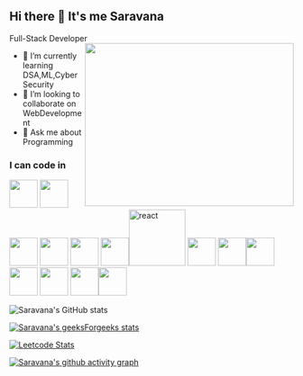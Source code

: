  ## Hi there 👋 It's me Saravana

Full-Stack Developer
<img align="right" width="370" height="290" src="https://media1.giphy.com/media/bAQH7WXKqtIBrPs7sR/giphy.gif?cid=ecf05e47kvw3h0niyjablbnrj0g0w35yarf3tjl5theqy98b&ep=v1_gifs_search&rid=giphy.gif&ct=g">
                                                 
- 🌱 I’m currently learning DSA,ML,Cyber Security
- 👯 I’m looking to collaborate on WebDevelopment
- 💬 Ask me about Programming
  
### I can code in
<img height="50" width="50" src="https://img.icons8.com/color/48/000000/python.png" /> <img height="50" width="50" src="https://img.icons8.com/?size=80&id=fAMVO_fuoOuC&format=png" /> <img height="50" width="50" src="https://img.icons8.com/color/48/000000/c-programming.png" /> <img height="50" width="50" src="https://img.icons8.com/color/48/000000/java-coffee-cup-logo.png" /> <img height="50" width="50" src="https://img.icons8.com/color/48/000000/html-5.png" /> <img height="50" width="50" src="https://img.icons8.com/color/48/000000/css3.png" /><img width="100" height="100" src="https://img.icons8.com/plasticine/100/react.png" alt="react"/> <img height="50" width="50" src="https://img.icons8.com/color/48/000000/bootstrap.png" />
<img height="50" width="50" src="https://img.icons8.com/color/48/000000/javascript.png"/><img height="50" width="50" src="https://img.icons8.com/color/48/000000/mysql-logo.png"/> <img height="50" width="50" src="https://img.icons8.com/color/48/000000/mongodb.png"/> <img height="50" width="50" src="https://img.icons8.com/color/48/000000/nodejs.png"/> <img height="50" width="50" src="https://img.icons8.com/?size=48&id=WHRLQdbEXQ16&format=png"/><img height="50" width="50" src="https://img.icons8.com/?size=48&id=22813&format=png"/>

![Saravana's GitHub stats](https://github-readme-stats.vercel.app/api?username=Saravana-Pon-Balan&theme=dark&show_icons=true&&hide=issues,contribs)

[![Saravana's geeksForgeeks stats](https://geeks-for-geeks-stats-api-napiyo.vercel.app/?userName=saravanaftynf)](https://github.com/napiyo/geeksForGeeksStatsAPI)

[![Leetcode Stats](https://leetcard.jacoblin.cool/saravana44?ext=contest&theme=dark)](https://leetcode.com/saravana44)

[![Saravana's github activity graph](https://github-readme-activity-graph.vercel.app/graph?username=Saravana-Pon-Balan&bg_color=000000&color=ffffff&line=51f565&point=ffffff&area=true&hide_border=true)](https://github.com/ashutosh00710/github-readme-activity-graph)
